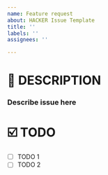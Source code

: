```yaml
---
name: Feature request
about: HACKER Issue Template
title: ''
labels: ''
assignees: ''

---
```



# 📝 DESCRIPTION
### Describe issue here

# ☑️ TODO
- [ ] TODO 1
- [ ] TODO 2
